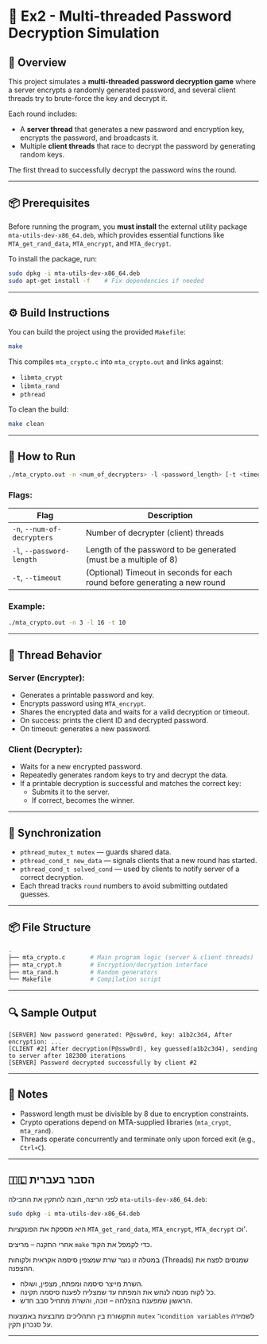 
# 🔐 Ex2 - Multi-threaded Password Decryption Simulation

## 📘 Overview

This project simulates a **multi-threaded password decryption game** where a server encrypts a randomly generated password, and several client threads try to brute-force the key and decrypt it.

Each round includes:
- A **server thread** that generates a new password and encryption key, encrypts the password, and broadcasts it.
- Multiple **client threads** that race to decrypt the password by generating random keys.

The first thread to successfully decrypt the password wins the round.

---

## 📦 Prerequisites

Before running the program, you **must install** the external utility package `mta-utils-dev-x86_64.deb`, which provides essential functions like `MTA_get_rand_data`, `MTA_encrypt`, and `MTA_decrypt`.

To install the package, run:

```bash
sudo dpkg -i mta-utils-dev-x86_64.deb
sudo apt-get install -f    # Fix dependencies if needed
```

---


## ⚙️ Build Instructions

You can build the project using the provided `Makefile`:

```bash
make
```

This compiles `mta_crypto.c` into `mta_crypto.out` and links against:
- `libmta_crypt`
- `libmta_rand`
- `pthread`

To clean the build:
```bash
make clean
```

---

## 🚀 How to Run

```bash
./mta_crypto.out -n <num_of_decrypters> -l <password_length> [-t <timeout_seconds>]
```

### Flags:

| Flag                        | Description                                                                 |
| -------------------------- | --------------------------------------------------------------------------- |
| `-n`, `--num-of-decrypters`| Number of decrypter (client) threads                                        |
| `-l`, `--password-length`  | Length of the password to be generated (must be a multiple of 8)            |
| `-t`, `--timeout`          | (Optional) Timeout in seconds for each round before generating a new round  |

### Example:

```bash
./mta_crypto.out -n 3 -l 16 -t 10
```

---

## 🧵 Thread Behavior

### Server (Encrypter):
- Generates a printable password and key.
- Encrypts password using `MTA_encrypt`.
- Shares the encrypted data and waits for a valid decryption or timeout.
- On success: prints the client ID and decrypted password.
- On timeout: generates a new password.

### Client (Decrypter):
- Waits for a new encrypted password.
- Repeatedly generates random keys to try and decrypt the data.
- If a printable decryption is successful and matches the correct key:
  - Submits it to the server.
  - If correct, becomes the winner.

---

## 🔐 Synchronization

- `pthread_mutex_t mutex` — guards shared data.
- `pthread_cond_t new_data` — signals clients that a new round has started.
- `pthread_cond_t solved_cond` — used by clients to notify server of a correct decryption.
- Each thread tracks `round` numbers to avoid submitting outdated guesses.

---

## 📦 File Structure

```bash
.
├── mta_crypto.c       # Main program logic (server & client threads)
├── mta_crypt.h        # Encryption/decryption interface
├── mta_rand.h         # Random generators
└── Makefile           # Compilation script
```

---

## 🔍 Sample Output

```text
[SERVER] New password generated: P@ssw0rd, key: a1b2c3d4, After encryption: ...
[CLIENT #2] After decryption(P@ssw0rd), key guessed(a1b2c3d4), sending to server after 182300 iterations
[SERVER] Password decrypted successfully by client #2
```

---

## 🧪 Notes

- Password length must be divisible by 8 due to encryption constraints.
- Crypto operations depend on MTA-supplied libraries (`mta_crypt`, `mta_rand`).
- Threads operate concurrently and terminate only upon forced exit (e.g., `Ctrl+C`).

---

## 🇮🇱 הסבר בעברית

לפני הריצה, חובה להתקין את החבילה `mta-utils-dev-x86_64.deb`:

```bash
sudo dpkg -i mta-utils-dev-x86_64.deb
```

היא מספקת את הפונקציות `MTA_get_rand_data`, `MTA_encrypt`, `MTA_decrypt` וכו'.

אחרי התקנה – מריצים `make` כדי לקמפל את הקוד.

במטלה זו נוצר שרת שמצפין סיסמה אקראית ולקוחות (Threads) שמנסים לפצח את ההצפנה.
- השרת מייצר סיסמה ומפתח, מצפין, ושולח.
- כל לקוח מנסה לנחש את המפתח עד שמצליח לפענח סיסמה תקינה.
- הראשון שמפענח בהצלחה – זוכה, והשרת מתחיל סבב חדש.

התקשורת בין התהליכים מתבצעת באמצעות `mutex` ו־`condition variables` לשמירה על סנכרון תקין.

---
